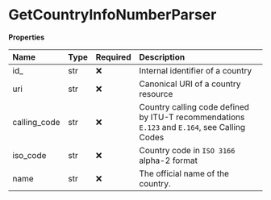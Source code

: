 # GetCountryInfoNumberParser

**Properties**

| Name         | Type | Required | Description                                                                                  |
| :----------- | :--- | :------- | :------------------------------------------------------------------------------------------- |
| id\_         | str  | ❌       | Internal identifier of a country                                                             |
| uri          | str  | ❌       | Canonical URI of a country resource                                                          |
| calling_code | str  | ❌       | Country calling code defined by ITU-T recommendations `E.123` and `E.164`, see Calling Codes |
| iso_code     | str  | ❌       | Country code in `ISO 3166` alpha-2 format                                                    |
| name         | str  | ❌       | The official name of the country.                                                            |

<!-- This file was generated by liblab | https://liblab.com/ -->
